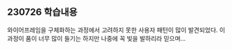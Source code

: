 ## 230726 학습내용



와이어프레임을 구체화하는 과정에서 고려하지 못한 사용자 패턴이 많이 발견되었다. 이 과정이 품이 너무 많이 들기는 하지만 나중에 꼭 빛을 발하리라 믿으며...
